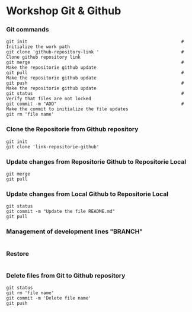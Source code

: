 # Workshop Git & Github



### Git commands
```
git init                                                          # Initialize the work path
git clone 'github-repository-link '                               # Clone github repository link
git merge                                                         # Make the repositorie github update
git pull                                                          # Make the repositorie github update
git push                                                          # Make the repositorie github update
git status                                                        # Verify that files are not locked
git commit -m "ADD"                                               # Make the commit to initialize the file updates
git rm 'file name'
```

### Clone the Repositorie from Github repository

```
git init
git clone 'link-repositorie-github'
```

### Update changes from Repositorie Github to Repositorie Local

```
git merge
git pull
```

### Update changes from Local Github to Repositorie Local

```
git status
git commit -m "Update the file README.md"
git pull
```

### Management of development lines "BRANCH"
```
```

### Restore 
```

```

### Delete files from Git to Github repository

```
git status
git rm 'file name'
git commit -m 'Delete file name'
git push
```
